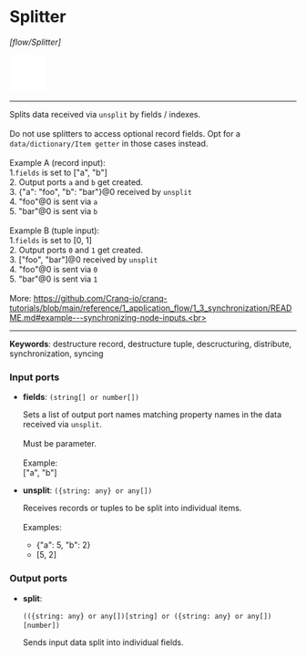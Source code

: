 # Splitter

_[flow/Splitter]_

![icon](</assets/icons/802b6352-2279-4681-84b8-6558e185fd36.png>)

---

Splits data received via `unsplit` by fields / indexes.<br>
<br>
Do not use splitters to access optional record fields. Opt for a `data/dictionary/Item getter` in those cases instead.<br>
<br>
Example A (record input):<br>
1.`fields` is set to ["a", "b"]<br>
2. Output ports `a` and `b` get created.<br>
3. {"a": "foo", "b": "bar"}@0 received by `unsplit`<br>
4. "foo"@0 is sent via `a`<br>
5. "bar"@0 is sent via `b`<br>
<br>
Example B (tuple input):<br>
1.`fields` is set to [0, 1]<br>
2. Output ports `0` and `1` get created.<br>
3. ["foo", "bar"]@0 received by `unsplit`<br>
4. "foo"@0 is sent via `0`<br>
5. "bar"@0 is sent via `1`<br>
<br>
More: https://github.com/Cranq-io/cranq-tutorials/blob/main/reference/1_application_flow/1_3_synchronization/README.md#example---synchronizing-node-inputs.<br>

---

__Keywords__: destructure record, destructure tuple, descructuring, distribute, synchronization, syncing

### Input ports

* __fields__: ` (string[] or number[]) `

    Sets a list of output port names matching property names in the data received via `unsplit`.<br>
    <br>
    Must be parameter.<br>
    <br>
    Example:<br>
    ["a", "b"]<br>


* __unsplit__: ` ({string: any} or any[]) `

    Receives records or tuples to be split into individual items.<br>
    <br>
    Examples:<br>
    * {"a": 5, "b": 2}<br>
    * [5, 2]<br>

### Output ports

* __split__: 
    ```
    (({string: any} or any[])[string] or ({string: any} or any[])[number])
    ```

    Sends input data split into individual fields.<br>

